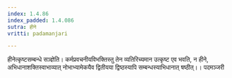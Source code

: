 ```yaml
---
index: 1.4.86
index_padded: 1.4.086
sutra: हीने
vritti: padamanjari

---
```

हीनेत्कृष्टसम्बन्धे सञ्ज्ञेति। कर्मप्रवचनीयविभक्तिस्तु तेन व्यतिरिच्यमान उत्कृष्ट एव भवति, न हीने, अभिधानाशक्तिस्वाभाव्यात् नोभाभ्यामेकयैव द्वितीयया द्विष्ठस्यापि सम्बन्धस्याभिधानात् षष्ठीत्।।
पदमञ्जरी